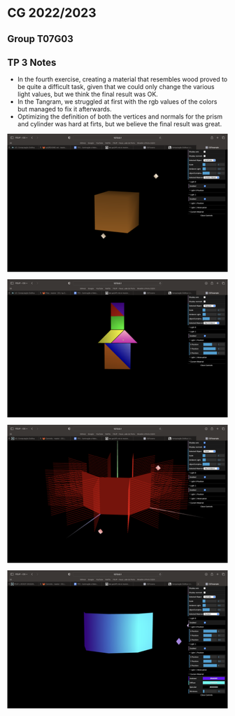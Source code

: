 # CG 2022/2023

## Group T07G03

## TP 3 Notes

- In the fourth exercise, creating a material that resembles wood proved to be quite a difficult task, given that we could only change the various light values, but we think the final result was OK.
- In the Tangram, we struggled at first with the rgb values of the colors but managed to fix it afterwards.
- Optimizing the definition of both the vertices and normals for the prism and cylinder was hard at firts, but we believe the final result was great.

![Screenshot 1](screenshots/CG-t07-g03-tp3-1.png)

![Screenshot 2](screenshots/CG-t07-g03-tp3-2.png)

![Screenshot 3](screenshots/CG-t07-g03-tp3-3.png)

![Screenshot 4](screenshots/CG-t07-g03-tp3-4.png)
